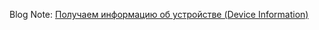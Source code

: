 
Blog Note: [Получаем информацию об устройстве (Device Information)](http://delphifmandroid.blogspot.com/2014/01/device-information.html)

